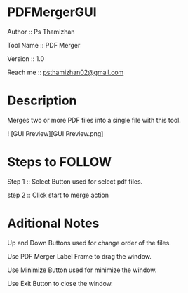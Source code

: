 # PDFMergerGUI
Author :: Ps Thamizhan

Tool Name :: PDF Merger

Version :: 1.0

Reach me :: psthamizhan02@gmail.com

# Description

Merges two or more PDF files into a single file with this tool.

! [GUI Preview][GUI Preview.png]

# Steps to FOLLOW
Step 1 :: Select Button used for select pdf files.

step 2 :: Click start to merge action

# Aditional Notes
Up and Down Buttons used for change order of the files.

Use PDF Merger Label Frame to drag the window.

Use Minimize Button used for minimize the window.

Use Exit Button to close the window.

